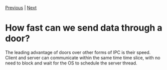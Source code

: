 [Previous](.././A0_return_sizes/) | [Next](.././E0_door_through_door/)

# How fast can we send data through a door?
The leading advantage of doors over other forms of IPC is their speed. Client
and server can communicate within the same time time slice, with no need to
block and wait for the OS to schedule the server thread. 
